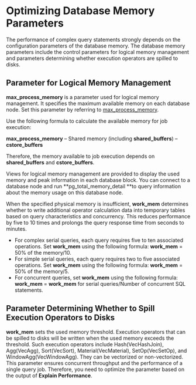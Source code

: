 # Optimizing Database Memory Parameters<a name="EN-US_TOPIC_0289900947"></a>

The performance of complex query statements strongly depends on the configuration parameters of the database memory. The database memory parameters include the control parameters for logical memory management and parameters determining whether execution operators are spilled to disks.

## Parameter for Logical Memory Management<a name="en-us_topic_0283136881_en-us_topic_0237121495_en-us_topic_0073253552_en-us_topic_0062863366_section6641095815423"></a>

**max\_process\_memory**  is a parameter used for logical memory management. It specifies the maximum available memory on each database node. Set this parameter by referring to  [max\_process\_memory](memory-35.md#en-us_topic_0283136786_en-us_topic_0237124699_en-us_topic_0059777577_sbebcee7acf2042dc8824982f22a2b4a8).

Use the following formula to calculate the available memory for job execution:

**max\_process\_memory**  – Shared memory \(including  **shared\_buffers**\) –  **cstore\_buffers**

Therefore, the memory available to job execution depends on  **shared\_buffers**  and  **cstore\_buffers**.

Views for logical memory management are provided to display the used memory and peak information in each database block. You can connect to a database node and run  **pg\_total\_memory\_detail **to query information about the memory usage on this database node.

When the specified physical memory is insufficient,  **work\_mem**  determines whether to write additional operator calculation data into temporary tables based on query characteristics and concurrency. This reduces performance by five to 10 times and prolongs the query response time from seconds to minutes.

-   For complex serial queries, each query requires five to ten associated operations. Set  **work\_mem**  using the following formula:  **work\_mem**  = 50% of the memory/10.
-   For simple serial queries, each query requires two to five associated operations. Set  **work\_mem**  using the following formula:  **work\_mem**  = 50% of the memory/5.
-   For concurrent queries, set  **work\_mem**  using the following formula:  **work\_mem**  =  **work\_mem**  for serial queries/Number of concurrent SQL statements.

## Parameter Determining Whether to Spill Execution Operators to Disks<a name="en-us_topic_0283136881_en-us_topic_0237121495_en-us_topic_0073253552_en-us_topic_0062863366_section14594953151011"></a>

**work\_mem**  sets the used memory threshold. Execution operators that can be spilled to disks will be written when the used memory exceeds the threshold. Such execution operators include Hash\(VecHashJoin\), Agg\(VecAgg\), Sort\(VecSort\), Material\(VecMaterial\), SetOp\(VecSetOp\), and WindowAgg\(VecWindowAgg\). They can be vectorized or non-vectorized. This parameter ensures concurrent throughput and the performance of a single query job. Therefore, you need to optimize the parameter based on the output of  **Explain Performance**.

